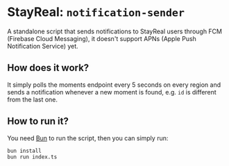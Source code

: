 # StayReal: `notification-sender`

A standalone script that sends notifications to StayReal users
through FCM (Firebase Cloud Messaging), it doesn't support APNs (Apple Push Notification Service) yet.

## How does it work?

It simply polls the moments endpoint every 5 seconds on every region
and sends a notification whenever a new moment is found, e.g. `id` is different from the last one.

## How to run it?

You need [Bun](https://bun.sh/) to run the script, then you can simply run:

```bash
bun install
bun run index.ts
```
